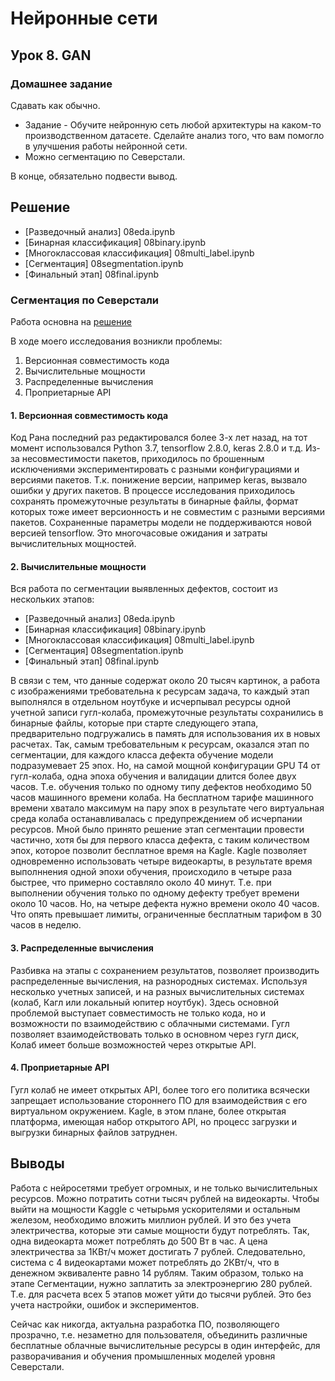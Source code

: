 # Нейронные сети

## Урок 8. GAN

### Домашнее задание

Сдавать как обычно.

- Задание - Обучите нейронную сеть любой архитектуры на каком-то производственном датасете. Сделайте анализ того, что вам помогло в улучшения работы нейронной сети.
- Можно сегментацию по Северстали.

В конце, обязательно подвести вывод.

## Решение

- [Разведочный анализ] 08eda.ipynb
- [Бинарная классификация] 08binary.ipynb
- [Многоклассовая классификация] 08multi_label.ipynb
- [Сегментация] 08segmentation.ipynb
- [Финальный этап] 08final.ipynb

### Сегментация по Северстали

Работа основна на [решение](https://github.com/ml-projects-rana/Steel-Defect-Detection---Image-Segmentation-using-Keras-and-Tensorflow) 

В ходе моего исследования возникли проблемы:

1. Версионная совместимость кода
2. Вычислительные мощности
3. Распределенные вычисления
4. Проприетарные API

#### 1. Версионная совместимость кода

Код Рана последний раз редактировался более 3-х лет назад, на тот момент использовался Python 3.7, tensorflow 2.8.0, keras 2.8.0 и т.д. 
Из-за несовместимости пакетов, приходилось по брошенным исключениями экспериментировать с разными конфигурациями и версиями пакетов. Т.к. понижение версии, например keras, вызвало ошибки у других пакетов. В процессе исследования приходилось сохранять промежуточные результаты в бинарные файлы, формат которых тоже имеет версионность и не совместим с разными версиями пакетов. Cохраненные параметры модели не поддерживаются новой версией tensorflow. Это многочасовые ожидания и затраты вычислительных мощностей.

#### 2. Вычислительные мощности

Вся работа по сегментации выявленных дефектов, состоит из нескольких этапов:
- [Разведочный анализ] 08eda.ipynb
- [Бинарная классификация] 08binary.ipynb
- [Многоклассовая классификация] 08multi_label.ipynb
- [Сегментация] 08segmentation.ipynb
- [Финальный этап] 08final.ipynb

В связи с тем, что данные содержат около 20 тысяч картинок, а работа с изображениями требовательна к ресурсам задача, то каждый этап выполнялся в отдельном ноутбуке и исчерпывал ресурсы одной учетной записи гугл-колаба, промежуточные результаты сохранились в бинарные файлы, которые при старте следующего этапа, предварительно подгружались в память для использования их в новых расчетах.
Так, самым требовательным к ресурсам, оказался этап по сегментации, для каждого класса дефекта обучение модели подразумевает 25 эпох. Но, на самой мощной конфигурации GPU T4 от гугл-колаба, одна эпоха обучения и валидации длится более двух часов. Т.е. обучения только по одному типу дефектов необходимо 50 часов машинного времени колаба. На бесплатном тарифе машинного времени хватало максимум на пару эпох в результате чего виртуальная среда колаба останавливалась с предупреждением об исчерпании ресурсов.
Мной было принято решение этап сегментации провести частично, хотя бы для первого класса дефекта, с таким количеством эпох, которое позволит бесплатное время на Kagle.
Kagle позволяет одновременно использовать четыре видеокарты, в результате время выполннения одной эпохи обучения, происходило в четыре раза быстрее, что примерно составляло около 40 минут. Т.е. при выполнении обучения только по одному дефекту требует времени около 10 часов. Но, на четыре дефекта нужно времени около 40 часов. Что опять превышает лимиты, ограниченные бесплатным тарифом в 30 часов в неделю.

#### 3. Распределенные вычисления

Разбивка на этапы с сохранением результатов, позволяет производить распределенные вычисления, на разнородных системах. Используя несколько учетных записей, и на разных вычислительных системах (колаб, Кагл или локальный юпитер ноутбук).
Здесь основной проблемой выступает совместимость не только кода, но и возможности по взаимодействию с облачными системами.
Гугл позволяет взаимодействовать только в основном через гугл диск, Колаб имеет больше возможностей через открытые API.

#### 4. Проприетарные АPI

Гугл колаб не имеет открытых АPI, более того его политика всячески запрещает использование стороннего ПО для взаимодействия с его виртуальном окружением. 
Kagle, в этом плане, более открытая платформа, имеющая набор открытого API, но процесс загрузки и выгрузки бинарных файлов затруднен.

## Выводы

Работа с нейросетями требует огромных, и не только вычислительных ресурсов.
Можно потратить сотни тысяч рублей на видеокарты. 
Чтобы выйти на мощности Kaggle с четырьмя ускорителями и остальным железом, необходимо вложить миллион рублей. И это без учета электричества, которые эти самые мощности будут потреблять. Так, одна видеокарта может потреблять до 500 Вт в час. А цена электричества за 1КВт/ч может достигать 7 рублей. Следовательно, система с 4 видеокартами может потреблять до 2КВт/ч, что в денежном эквиваленте  равно 14 рублям. Таким образом, только на этапе Сегментации, нужно заплатить за электроэнергию 280 рублей. Т.е. для расчета всех 5 этапов может уйти до тысячи рублей. Это без учета настройки, ошибок и экспериментов. 

Сейчас как никогда, актуальна разработка ПО, позволяющего прозрачно, т.е. незаметно для пользователя, объединить различные бесплатные облачные вычислительные ресурсы в один интерфейс, для разворачивания и обучения промышленных моделей уровня Северстали.
